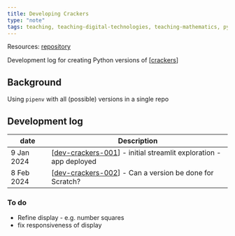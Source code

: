 ```yaml
---
title: Developing Crackers
type: "note"
tags: teaching, teaching-digital-technologies, teaching-mathematics, python
---
```




Resources: [repository](https://github.com/djplaner/crackers)

Development log for creating Python versions of [[crackers]]

## Background

Using `pipenv` with all (possible) versions in a single repo

## Development log

| date | Description |
| --- | --- |
| 9 Jan 2024 | [[dev-crackers-001]] - initial streamlit exploration - app deployed |
| 8 Feb 2024 | [[dev-crackers-002]] - Can a version be done for Scratch? |

### To do

- Refine display - e.g. number squares
- fix responsiveness of display

[//begin]: # "Autogenerated link references for markdown compatibility"
[crackers]: ../Teaching/Mathematics/crackers "Crackers"
[dev-crackers-001]: dev-crackers-001 "Crackers - dev log 1"
[dev-crackers-002]: dev-crackers-002 "Developing Crackers - log 2 - Scratch"
[//end]: # "Autogenerated link references"